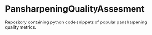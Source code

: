 # PansharpeningQualityAssesment
Repository containing python code snippets of popular pansharpening quality metrics.
